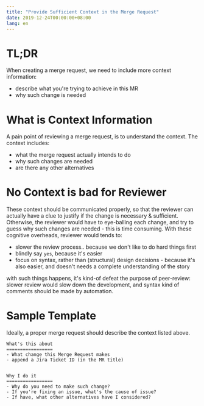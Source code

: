 ```yaml
---
title: "Provide Sufficient Context in the Merge Request"
date: 2019-12-24T00:00:00+08:00
lang: en
---
```


# TL;DR
When creating a merge request, we need to include more context information:

- describe what you're trying to achieve in this MR
- why such change is needed

# What is Context Information
A pain point of reviewing a merge request, is to understand the context. The context includes:

- what the merge request actually intends to do
- why such changes are needed
- are there any other alternatives

# No Context is bad for Reviewer

These context should be communicated properly, so that the reviewer can actually have a clue to justify if the change is necessary & sufficient. Otherwise, the reviewer would have to eye-balling each change, and try to guess why such changes are needed - this is time consuming. With these cognitive overheads, reviewer would tends to:

- slower the review process.. because we don't like to do hard things first
- blindly say `yes`, because it's easier
- focus on syntax, rather than (structural) design decisions - because it's also easier, and doesn't needs a complete understanding of the story

with such things happens, it's kind-of defeat the purpose of peer-review: slower review would slow down the development, and syntax kind of comments should be made by automation.

# Sample Template
Ideally, a proper merge request should describe the context listed above.

```
What's this about
=================
- What change this Merge Request makes
- append a Jira Ticket ID (in the MR title)
  
  
Why I do it
=================
- Why do you need to make such change?
- If you're fixing an issue, what's the cause of issue?
- If have, what other alternatives have I considered?
```
